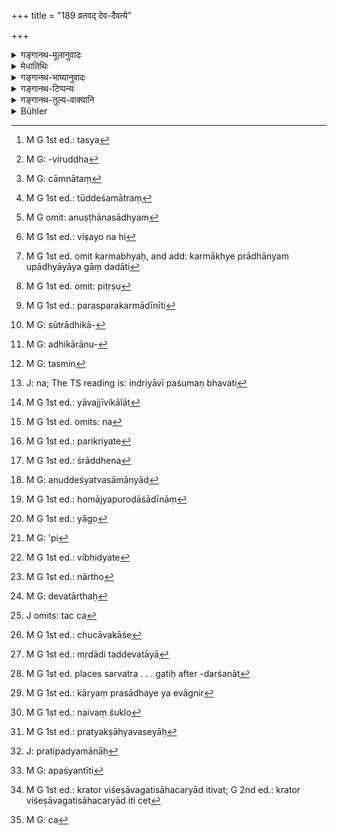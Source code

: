 +++
title = "189 व्रतवद् देव-दैवत्ये"

+++

<details><summary>गङ्गानथ-मूलानुवादः</summary>

During a performance in honour of gods and in honour of ancestors, he may, when invited, eat freely, like an ascetic, in due accordance with his observances. by this his observances do not suffer.—(189)
</details>

<details><summary>मेधातिथिः</summary>

अयम् अपवादो निमित्तविशेषे भैक्षवृत्त्युपदेशस्य । **देवदैवत्ये** देवोद्देशेन ब्राह्मणभोजने क्रियमाणे, **पित्र्ये** च पितॄन् उद्दिश्या**भ्यर्थितो** ऽध्येषितः, **कामम्** एकान्नम् **अश्नीयात्** । न तु स्वयं याचेत । तच् च[^४६८] **व्रतवद्** व्रताविरुद्धं[^४६९] मधुमांसवर्जितम् इत्य् अर्थः । **व्रतवद् ऋषिवद्** इति च शब्दद्वयेनैक एवार्थ उच्यते, न पुनर् ग्रामारण्ययोः कर्मभेदेन व्यवस्था । वृत्तानुरोधात् तु द्विरभिधानम् । ऋषिर् वैखानसस् तदशनाभ्यनुज्ञाने मांसम् अपि ब्रह्मचारिणो ऽनुज्ञातं स्यात् । तस्य हि "वैष्कम् अप्य् उपभुञ्जीत" (ग्ध् ३.३१) इति मांसाशनम् अप्य् अस्ति । देवा देवता यस्य तद् **देवदैवत्यम्** । तच् चाग्निहोत्रदर्शपूर्णमासादिषु दैवेषु कर्मसु ब्राह्मणभोजनम् आम्नातम्, आग्रहायण्यादिषु चाम्नातम्[^४७०] "ब्राह्मणान् भोजयित्वा स्वस्त्ययनं वाचयेत्" इति । तत्रेयम् अनुज्ञा ।


[^४७०]:
     M G: cāmnātaṃ


[^४६९]:
     M G: -viruddha


[^४६८]:
     M G 1st ed.: tasya

- <u>अन्ये तु</u> सप्तम्यादाव् आदित्यादिदेवोद्देशेन यत् क्रियते ब्राह्मणभोजनं तद् **देवदैवत्यं** मन्यन्ते । <u>तद् असत्</u> । न हि भुजेर् देवतासंबन्धो ऽस्ति, अयागसाधनत्वात् तस्य । न तूद्देश्यमात्रं[^४७१] देवता, "उपाध्यायाय गां ददाति," "गृहं संमार्ष्टि" इत्य् उपाध्याये गृहे ऽपि प्रसङ्गात् । भुजेर् हि प्रत्यक्षो भोक्त्रा संबन्धः । आदित्यस् तु न कारकम्, न चोद्देश्यो गृहवत्, न तदर्थं भोजनम् । द्वितीया हि भोक्त्रर्थतां ज्ञापयति, नादित्यार्थताम् । न चैतत् क्वचिन् नोदितम् "आदित्याद्युद्देशेन ब्राह्मणान् भोजयेत्" इति ।


[^४७१]:
     M G 1st ed.: tūddeśamātraṃ

- समाचाराद् विधिः कल्प्यत इति चेन्, न, तस्योपलभ्यमानमूलत्वात् । अस्ति हि मूलम्, बाह्याः स्मृतयः । तत्र तर्हि ब्राह्मणभोजनेन देवताः प्रीणयेद् इति शास्त्रार्थः । न चायम् अर्थः शक्यः कल्पयितुम् । न हि देवताप्रीतिप्रधानः शास्त्रार्थः, किं तर्हि विध्यर्थप्रधानः । न चास्मिन् विध्यर्थ आदित्यादीनां देवताभिमतानां विषयद्वारकः संबन्धः, नाप्य् अधिकारद्वारकः । न हि भेदनादिवन् निमित्तम्, नापि पश्वादिवत् स्वसंबन्धितया काम्यते, अभोग्यरूपत्वात् । अथ तद्गता तुष्टिः काम्यते । साप्य् आत्मसिद्धौ प्रमाणान्तरम् अपेक्षते । न च तद् अस्ति । न ह्य् आदित्यादितुष्टिः प्रत्यक्षादिसिद्धा पश्वादिवद् येन काम्येन परेष्टिविधिना युज्येत ।

- <u>अथ तु</u> मत्प्रभुर् इत् स्वाभिप्रेतेन फलेन् यजयिष्यन्तीति । <u>एतद् अपि</u> प्रमाणाभावाद् उपेक्षणीयम् । न चास्मिन्न् अर्थे विधिः प्रमाणम् । स हि ज्ञातस्यानुष्ठातृविशेषणस्य स्वसंबन्धितया पुरुषं नियुङ्क्ते, न पुनः काम्यमानस्य सद्भावम् अवगमयति । प्रमाणान्तरावगतं हि काम्यम् अनुष्ठातृविशेषणम्, अनुष्ठानसाध्यम्[^४७२] अनुष्ठातृसंबन्धीति विधिः प्रमाणम् इति मिमीते ।


[^४७२]:
     M G omit: anuṣṭhānasādhyam

- <u>अथायं</u> यागस् तस्य च भोजनं प्रतिपत्तिः । <u>भवतु</u>, यदि शिष्टसमाचारः । भोजनं तावन् न देवतासंबन्धि साक्षाद् इति न साध्यम् । यागव्यवहितस् तु संबन्धो न निवार्यते । न चात्र यागबुद्ध्या प्रवर्तते, किं तर्हि ब्राह्मणेषु भोजितेषु देवता तुष्यतीति । अतो न देवता भोजनकारकं न कारकविशेषणम् । ततो न विषयत्वेन[^४७३] संबन्धः । उद्देश्यत्वम् अप्य् आदित्यादीनां नास्ति । भोजने हि स उद्दिश्यते यस्मै भोजनं दीयते । तच् च ब्राह्मणेभ्यः । न चोद्देश्यमात्रं देवता "उपाध्यायाय गां ददाति," "गृहं संमार्ष्टि" इति गृहोपाध्याययोर् अपि प्रसङ्गात् ।


[^४७३]:
     M G 1st ed.: viṣayo na hi

- <u>ननु</u> च पित्र्ये कथं ब्राह्मणभोजनम् । तत्रापि हि न पितरौ देवताः स्युः । न च होमस्य पित्र्यत्वम्, देवतान्तरश्रवणात् । आदित्यादिप्रीतेर् इव पितृप्रीतेः प्रमाणान्तरासिद्धत्वान् न विधेः संबन्धः साध्यतया ।

- <u>अत्र वदन्ति</u> । सिद्धा ह्य् अत्र पितृप्रीतिः । आत्मनाम् अविनाशित्वात् पितरः सिद्धास् तेषां च शरीरसंबन्धः क्रियते कर्मभ्यः[^४७४] । तद्भोजनं ह्य् अत्र प्रधानम् । तस्य हि फलं श्रुतम् "भोजयन् पुष्कलं फलम् आप्नोति" (च्ड़्। म्ध् ३.११९ [१२९]) । तच् च फलं पितॄणां तस्य तृप्तिः स्याद् इति । तृप्तिश् च प्रीतिमात्रं न मनुष्याणाम् इव भुजिक्रियाफलं सौहित्यलक्षणम् उत्पद्यते । काचित् पितॄणां प्रीतिः स्वकर्मवशतो यत्र तर जाताव् उत्पन्नानाम् । प्रीतिमात्रवचनो ऽयं धातुः सौहित्यं तु विशेषः । स प्रमाणान्तरावसेयः ।


[^४७४]:
     M G 1st ed. omit karmabhyaḥ, and add: karmākhye prādhānyam upādhyāyāya gāṃ dadāti

- <u>न चात्रैतच्</u> चोदनीयम्- पुत्रः कर्ता, पितृषु[^४७५] कथं कर्तृगामिफलम् । न हीमानि कर्माणि वैदिकानि परस्य फलदानीति[^४७६] न्ययविदो वदन्ति । 


[^४७६]:
     M G 1st ed.: parasparakarmādīnīti


[^४७५]:
     M G 1st ed. omit: pitṛṣu

- <u>यतः</u> पितर एवात्राधिकारिणः कर्तारश् च । अपत्योत्पादनेनैव सर्वम् एतत् पितृभिः कृतम् । एवम् अर्थम् एवासाव् उत्पादितः "दृष्टादृष्टम् उपकारं करिष्यति" इति । ततश् च यथा सर्वस्वारे ऽभावाद् औत्तरकालिकेष्व् अङ्गेषु "ब्राह्मणाः संस्थापयत मे यज्ञम्" इति प्रैष्यं मृतस्य कर्तृत्वम् । एवम् अत्रापि द्रष्टव्यम् । एतावान् विशेषः । तत्राधिकारान्तरप्रयुक्ता[^४७७] जीविकार्थिनो भृतिपरिक्रीता ऋत्विजः कर्तारः । इह तु तद्विधिप्रयुक्त एव पुत्रः । यथैवोत्पत्तिविधिप्रयुक्तस्य पुत्रार्थेषु पितुः संस्कारेषु अधिकारो ऽनुशासनपर्यन्तत्वात्[^४७८] तस्य विधेः, एवं पित्रर्थे श्राद्धादौ पुत्रस्य । तथैव जीविनः पितुः "वृद्धौ तु मातापितरौ" (म्ध् १११.५ अद्देद् वेर्से) इत्य् अवश्यं कर्तव्यम् । एवं दिष्टं गतं तस्यापि ।


[^४७८]:
     M G: adhikārānu-


[^४७७]:
     M G: sūtrādhikā-

- न चायं वैश्वानरवत् काम्यो ऽधिकारः । "वैश्वानरं द्वादशकपालं निर्वपेत् पुत्रे जाते । यस्मिन्[^४७९] जात एताम् इष्टिं निर्वपति । पूत एव स तेजस्व्य् अन्नाद इन्द्रियवान् ह[^४८०] भवति" (त्स् २.२.५.३) इति । एवमादिपुत्रफलार्थिनो ऽधिकारः पितुर् वैश्वानरे न चूडादिष्व् इवावश्यकः । इह तु "पित्र्यम् आ निधनात् कार्यम्" (म्ध् ३.२६९ [२७९]) इति यावज्जीविकः[^४८१] । 


[^४८१]:
     M G 1st ed.: yāvajjīvikālāt


[^४८०]:
     J: na; The TS reading is: indriyāvī paśumaṇ bhavati


[^४७९]:
     M G: tasmin

- न[^४८२] कर्तुर् वैदिकं फलम् इत्य् एतद् अन्यथा परिष्क्रियते[^४८३] । यथैव वैश्वानरविशिष्टपुत्रवत्तालक्षणं पितुर् एव फलं, नाकर्तृगामिता फलस्य, एवम् इहापि पुत्रस्यैव तत्फलं या पितुः प्रीतिः । उभयथा पितृकर्तृगामिता फलस्य न विरुध्यते । अपत्योत्पादनेनैवैतादृशस्य फलस्येष्टत्वात्, पितॄणाम् अपि नाकामितफलापत्तिः ।


[^४८३]:
     M G 1st ed.: parikriyate


[^४८२]:
     M G 1st ed. omits: na

- <u>यदि न</u> श्राद्धे[^४८४] पितरो देवताः, कथं तर्हि पित्र्यम् एतत् कर्मेति देवतातद्धितः ।


[^४८४]:
     M G 1st ed.: śrāddhena

- <u>उद्देश्यत्वसामान्याद्</u>[^४८५] इति वदामः । "युष्मदुपकारार्थम् इदं ब्राह्मणभोजनम्" इति पितर उपदिश्यन्ते । पिण्डपितृयज्ञे तु पितरो देवता एव । न श्राद्धे पितॄणां देवतात्वं मन्यन्ते । यत् तु ब्राह्मणा भोज्यन्ते तद् यथाग्नौ होम आज्यपुरोडाशादीनां[^४८६] ह्य् अवदानस्य । तादृशम् एतत् । तथा च ब्राह्मणाः पितृत्वम् आपद्यन्ते । अतो ऽन्नपरिवेषणकाले पितर एवोद्देश्या "युष्मभ्यम् इदं न मम" इति । ब्राह्मणास् त्व् आहवनीयस्थानीयाः । एतावान् विशेषो यद् आहवनीये हविः प्रक्षिप्यते, ब्राह्मणानां तु संनिधाप्यते, ते तु स्वयम् उपाददत इति ।


[^४८६]:
     M G 1st ed.: homājyapuroḍāśādīnāṃ


[^४८५]:
     M G: anuddeśyatvasāmānyād

न च "श्राद्धं यागो न तत्र[^४८७] देवतार्थः स्वाहाकारः," स्विष्टकृदादिषु दर्शणात् । अतो यागो ऽपि सन् श्राद्धकर्म पित्र्यर्थं भविष्यति । पितॄणां देवतात्वं फलभावित्वं न विरोत्स्यते[^४८८] । तृतीये किंचिद् अनुक्तम् एव तत्संबद्धं वक्ष्यामः ।   

**तस्मान् नादित्यादयो ब्राह्मणभोजने देवता इति स्थितम् । **

- <u>ननु</u> चाव्यापकम् एतद् अपि लक्षणम्- यागे उद्देश्यः देवता" इत्य् अन्तरेणापि यागसंबन्धे देवताव्यवहारदर्शनात् । "देवतानां च पूजनम्," "दैवतान्य् अभिगच्छेत्" इति न पूजा[^४८९] नाप्य् आभिमुख्येन गमनं पादविहारात्मकं देवताः प्रति संभवति ।


[^४८९]:
     M G 1st ed.: yāgo

- <u>नैष दोषः</u> । यत्र देवताचोदना तत्रैतत् पूजाविधानं भविष्यति, वैश्वदेवदेवतास्व् अग्निहोत्रादिसंबन्धिनीषु वा ।

- <u>ननु</u> चैवम् अपि नोपपद्यते । न हि देवतायाः पूज्यत्वं संभवति, स्वरूपहानिप्रसङ्गात् । पूजाकर्मत्वे हि[^४९०] यागसंप्रदानता स्यात् । उक्तम् "न क्रियान्तरस्य किंचिद् भवति" इति । शक्तिर् हि कारकम्, सा च प्रतिक्रियं भिद्यते[^४९१] । कार्यावगम्यत्वाच् च तस्या यावत् कार्यं भेदो न्याय्यः । अतो यत् संप्रदानं तत् संप्रदानम् एव, न तस्य कर्मापत्तिः । <u>कथं</u> तर्हि "पाचकाय देहि" पचेः कर्ता ददातेः संप्रदानम् । "शरैः क्षताङ्गः प्रियया कटाक्षैर् निरीक्ष्यमाणो विवशो जगाम" । <u>उक्तो</u> ऽत्र परिहारः । शक्तिशक्तिमतोर् भेदस्यौपचारिकत्वात् सिद्धम् "व्रजति भुक्त्वा" इति । तस्माद् यदि पूजाविषयम् एतत्, न देवतालाभः, अथ देवता आदित्यादयः, न पूजाविधिः । न हि देवतायां सिद्धायाम् उद्दिश्य पूजा विधीयते । न ह्य् आदित्यादीनां देवतासामान्यशब्दः, गोशब्दवच् छागलेयादीनाम् । 


[^४९१]:
     M G 1st ed.: vibhidyate


[^४९०]:
     M G: 'pi

- <u>अत्रोच्यते</u> । सत्यं नादित्यादयः स्वरूपतो देवताः । संबन्धिशब्दो ऽयम् । विधित एव देवतार्थो[^४९२] ऽवगन्तव्यो "यस्य हविषश् चोद्यते सा तस्य देवता" इति । स एवाग्निर् आग्नेयाद् अन्यत्र न देवतेत्य् उक्तम् । किं तु न पूजाविधिः पूज्यमानम् अन्तरेण संभवति । देवताश् च पूज्यत्वेन श्रुताः । तत्र यदि देवतार्थे मुख्येन पूजा संभवति तदा याग एव पूजा विज्ञेया । तस्य चारुपत्वाद् असति द्रव्यदेवताश्रवणे पूर्वाह्णकालविध्यर्थो ऽयम् अनुवादो विज्ञेयः । अतः पूर्वाह्णे दैवतानि कर्तव्यानीत्य् उक्तं भवति ।


[^४९२]:
     M G 1st ed.: nārtho

- <u>किम्</u> उच्यते देवता न श्रूयते । <u>यावता</u> न साक्षाद् देवताशब्दो ऽस्ति । नायं सामान्यवचनो देवताशब्दः[^४९३] । यासाम् अन्यत्र देवतात्वं दृष्टं तासाम् एतत् पूजाविधानम् । तेनाग्निर् आदित्यो रुद्र इन्द्रो विष्णुः सरस्वतीत्य् एवमादयः पूज्याः । पूजार्थं च धूपदीपमाल्योपहारादीनां निवेदनम् । तत्रग्नेस् तावत् साक्षात् संबन्धः । तच् च[^४९४] आदित्यस्य दूरदेशवर्तित्वाच् छुचौ देशे[^४९५] तदुद्देशेन गन्धादिप्रक्षेपः । इन्द्रादीनां स्वरूपस्याप्रत्यक्षत्वाद् इन्द्रादिशब्दोद्देशेनैव तथा विधानम् । यद्य् अपि पूज्यमानप्रधाना पूजा, तथापि हि पूज्यमानानां कार्यान्तरशेषभावे पूजैव कर्तव्यतया विज्ञायते । द्रव्यप्रधाने हि न विधिविषयत्वसंभवः । "तानि द्वैधं गुणप्रधानभूतानि" (प्म्स् २.१.६) इति, "यैस् तु द्रव्यं चिकीर्ष्यते" (प्म्स् २.१.७) इति ।


[^४९५]:
     M G 1st ed.: chucāvakāśe


[^४९४]:
     J omits: tac ca


[^४९३]:
     M G: devatārthaḥ

- न्याय्यं तु स्तुतिशास्त्रादिवत् । यथा न स्तुतिः स्तुत्यर्था एव्म् इयम् अपि पूजा न पूज्यार्था । स्तौतिसंसत्योर् निर्देशो नास्तीति चेत्, अत्रोक्तं द्वितीया, सक्तुषु दर्शनात् । एवं "मृदं गां दैवतं प्रदक्षिणानि कुर्वीत" इति दक्षिणाचारता विधीयते । दक्षिणेन दैवानि कर्माणि कर्तव्यानि । न हि मृदादिवद् देवताया[^४९६] दक्षिणेन मार्गेण स्थानम् अमूर्तत्वात् युज्यते । 


[^४९६]:
     M G 1st ed.: mṛdādi taddevatāyā

- एवं "दैवतान्य् अभिगच्छेत्" इति । पादविहारव्यापारेण देवतासमीपप्राप्त्यसंभवाद् गमेश् च ज्ञानार्थत्वाद् अभिगमनं स्मरणात् किं विशिष्यते । देवता अभिगच्छेत्, कर्मकाले मनसा ध्यायेच् चित्तव्याक्षेपताम् आकुलताख्यां परिहरेद् इत्य् अर्थः । तथा चोपलभ्यमानमूलैवेयं स्मृतिर् भवति । यस्यै देवतायै हविर् गृहीतं स्यात् तां मनसा ध्यायेद् इति ।

- <u>ननु</u> चैतद् अप्य् उद्देश्यत्वान्यथानुपपत्तेः प्राप्तम् एव । सव्याक्षेपस्याकुलस्य च संभवाद् <u>अदोषः</u> । एवं देवस्वं देवपशवो देवद्रव्यम् इत्यादयो व्यवहारास् तादर्थ्येनोपकल्पितेषु पश्वादिषु द्रष्टव्याः ।

- दण्डाधिकारे तु प्रतिकृतिविषयम् एव देवताव्यवहारम् इच्छन्ति । अन्यथा व्यवस्थाभङ्गः स्यात् । कल्पितदेवतारूपाणां प्रतिकृतीनां कल्पितेनैव स्वस्वामिभावेन यत् संबन्धि तद् एव "देवब्राह्मणराज्ञां तु द्रव्यं विज्ञेयम् उत्तमम्" (न्स्म् १४.१५) इत्यादिषु देवद्रव्यम् । न हि देवतानां स्वस्वामिभावो ऽस्ति, मुख्यार्थासंभवाद् गौण एवार्थो ग्राह्यः ।

- कः पुनर् अत्र गौणो ऽर्थः । सर्वत्र हि साधारणगुणयोगाद् गौणार्थावगतिः[^४९७] । अग्निर्[^४९८] माणवक इत्यादिषु शुक्ले[^४९९] माणवके तद्गुणदर्शनात् । ते च गुणाः प्रत्यक्षाद्यवसेयाः[^५००] । इह तु देवतार्थस्य कार्यावगम्यत्वात् कार्यतः स्वरूपविशेषानवगमात् कुतः प्रतिकृतिषु साधारणगुणावसायः । 


[^५००]:
     M G 1st ed.: pratyakṣāhyavaseyāḥ


[^४९९]:
     M G 1st ed.: naivaṃ śuklo


[^४९८]:
     M G 1st ed.: kāryaṃ prasādhaye ya evāgnir


[^४९७]:
     M G 1st ed. places sarvatra . . . gatiḥ after -darśanāt

- <u>अत्रोच्यते</u> । मन्त्रार्थवादेषु तथाविधरूपश्रवणात् तेषां च गुणवादेन व्याख्यानम् । तन्मूलम् अपश्यन्तो यथाश्रुतार्थग्राहिणस् ताद्रूप्यम् इन्द्रादिषु प्रतिपाद्यमानाः[^५०१] प्रतिकृतिषु सादृश्यं पश्यन्तीति[^५०२] युक्तैव गौणता ।


[^५०२]:
     M G: apaśyantīti


[^५०१]:
     J: pratipadyamānāḥ

- यत् तु श्राद्ध एव वैश्वदेवब्राह्मणभोजनं **दैवदेवत्यम्** आचक्षते, तेषां पित्र्याङ्गत्वात् तस्य पित्र्यग्रहणेन गृहीतत्वाद् अनर्थकं पुनर्वचनम् । सामान्यशब्दत्वाच् च कुतो विशेषावगतिः । साहचर्याद् इति चेत्,<sup> </sup>[^५०३] यदि न[^५०४] पित्र्यशब्देन ग्रहणं भवेत् । गोबलीवर्दन्यायो ऽपि असति विषयभेदे भवति ॥ २.१८९ ॥


[^५०४]:
     M G: ca


[^५०३]:
     M G 1st ed.: krator viśeṣāvagatisāhacaryād itivat; G 2nd ed.: krator viśeṣāvagatisāhacaryād iti cet
</details>

<details><summary>गङ्गानथ-भाष्यानुवादः</summary>

This verse provides an exception, under certain conditions, to the rules regarding subsisting on alms.

‘*In honour of Gods*’;—*i.e*., when Brāhmaṇas are fed in honour of the gods; and also when they are fed in honour of the fathers;—if he is ‘*incited*,’ requested—‘*he may eat freely*’—the food given by one person. But he himself should not ask for it.

This again should be ‘*in due accordance with his observances*’; *i.e*., he should avoid honey and meat, which are inconsistent with his observances. The two phrases—‘in *due accordance with his observances*’ and ‘*like an ascetic*’—express the same meaning; and it does not mean that in a village he is to eat ‘in accordance with his observances,’ while in the forest he is to eat ‘like an ascetic.’ It is with a view to filling up the metre that the two phrases have been used. \[There is another reason why the phrase ‘*like an ascetic*’ should not he taken separately\]—‘Ascetic’ here stands for the *hermit*, so if the student were permitted to eat ‘like the hermit,’ the eating of meat also would become allowed for him; as the hermit is permitted to eat meat, by such rules as ‘he may eat the flesh of dead animals’ (Gautama, 3.31).

‘*In honour of Gods*’;—*i.e*., those rites of which gods are the deities; *i.e*., the feeding of Brāhmaṇas laid down as to be done at the performance of the *Agnihotra*, the *Darśa-Pūrṇamāsa* and the other sacrifices offered to the gods; as we find in such injunctions as ‘at the Āgrahāyaṇa and other sacrifices one should feed Brāhmaṇas and make them pronounce “*svasti*.”’ It is in connection with these that we have the present permission for the religious student.

Others explain the term ‘*performance in honour of the gods*’ to mean that feeding of Brāhmaṇas which is done in honour of the Sun-god on the seventh day of the month, and so forth.

This however is not right. For the act of *eating* has no connection with the gods,—being, as it is, not instrumental in the accomplishment of any sacrifice. Further, the mere fact of an act being done with reference to a god, does not make the latter the ‘deity’ of that act; if it did, then the Teacher would have to be regarded as the ‘deity’ when one gives a cow to him, and the room will have to be regarded as the ‘deity’ when one sweeps it. Then again, it is with the *eater* that the act of *eating* is directly connected; and the Sun-god has no active function in the fulfilment of that act (as the Teacher is in the former case); nor is he the thing aimed at (as the room is in the latter case); as the eating is not for his sake. Further, the accusative ending (in the term denoting *food*) denotes that it is meant for the eater, not that it is meant for the Sun-god. Nor has it been enjoined anywhere that ‘one should feed Brāhmaṇas for the sake of (with reference to) the Sun-god.’

It might be argued that on the basis of usage we assume the existence of such an injunction.

But this cannot be; because there is always some scriptural basis found for such assumption of injunctions.

“In the present case also we have such basis in the shape of the ‘external’ *Smṛtis*.”

If there were such a Smṛti-rule, its meaning would be that ‘one should please the gods by feeding Brāhmaṇas.’ And it would not be right to assume such a meaning; as scriptural injunctions are aimed, not at
*pleasin the Gods*, but at accomplishing what is prescribed by the
injunctions. Then again, if such were the meaning of the Injunction, its connection with the Sun-god and others intended to be deities could not be based either upon an object, or upon a desired result; nor again could they be the purpose, as in the case of the act of piercing; nor are they desired for their own sake, like cattle and other desirable things, for the simple reason that they are not something to be enjoyed. If it were the *satisfaction* of the Sun-god that were desired,—that also, will need a proof for its own existence; and there is no such proof available. Such a thing as the ‘satisfaction of the Sun-god’ is not known by Perception or other means of knowledge,—in the way that cattle, etc., are,—whereby it could be desired and connected with the performance of sacrifices.

If the motive of the man be held to be the idea that “the Sun-god is my lord and he will endow me with a fruit desired by me”;—this also cannot be accepted, as there is no proof for this either. There is no Injunction in support of this idea. It is only an Injunction that prompts to activity the person who is related to a certain well-known result, which also serves to single out the man so prompted; but it does not point to the presence of the result. What the Injunction points to is the fact that a certain act known by other means of knowledge as leading to a particular desirable result is related to the performance as his qualifying factor.

If it be held that the offering is a kind of ‘sacrifice,’ and the
*feeding* is a kind of *disposal* of it,—our answer is that that may be
so regarded, if such is the usage of cultured people. But the feeding cannot be shown to have any direct connection with the deity; and as for connection through the intervening agency of the *sacrife*, that we do not object to. Then again, as a matter of fact, when people undertake the performance of such acts, they have no idea that they are performing a *sacrifice*; the only idea that they have is that when the Brāhmaṇas have been fed, the particular deity would be satisfied. From all this it is clear that the Deity has no sort of action conducive to the act of feeding, nor is it the qualifying factor of any other thing that has such action. Thus then, the Deity is neither the object of the act, nor has it any connection with it. Nor again is it possible for the Sun-god and the rest to be regarded ns *aimed at* by the act; for in the act of
*feeding*, it is the person *fed* that is aimed at; and it is the
Brāhmaṇas that are fed. Further, the mere fact of being *aimed at* does not make one the ‘deity’; for in that case, when one gives a cow to the Teacher, or sweeps the room, the Teacher and the room would have to be regarded as ‘deities.’

“How then is there to be Brāhmaṇa-feeding at a performance in honour of ancestors? There also the fathers could not be the ‘deities’ of the act. The offerings made into the Fire could not be regarded as made in honour of the ancestor; as other deities are found to be mentioned in connection with them. And just as the ‘satisfaction of the Sun-god,’ so the ‘satisfaction of ancestors also, cannot be regarded as the result to be accomplished, by the act; for the very same reason that the connection of such satisfaction with the Injunction is not cognisable by any other means of knowledge.”

To this some people make the following answer:—The ‘satisfaction of Ancestors’ is clearly recognised (as the result to be accomplished). That such beings as the ‘Fathers’ do exist is proved by the fact of souls being imperishable; and it is only through their deeds that they become connected with physical bodies. The feeding of these ‘Ancestors’ is the principal business, of which the reward has been described in the passage—‘feeding them, one obtains ample reward.’ This reward could only consist in the satisfaction of the Ancestors; this ‘satisfaction’ again could only be in the form of happiness, mental contentment; it could not be in the form of physical gratification which follows, in the case of men, from the act of *eating*. This pleasure may sometimes accrue to the fathers during the different conditions of life in which they happen to be born under the influence of their own past deeds. The verbal root ‘*tṛp*’ denotes only *satisfaction*; physical gratification is something different, and can be known only by other means of knowledge.

Against this the following objection might be raised:—“In as much as the Son is the nominative agent in the act of feeding, how could the result, which should accrue to the agent, accrue to the Ancestors,—as people versed in law do not regard actions as bringing rewards to persons other than the actual doers.”

Such an objection cannot be rightly taken. Because in this case the Ancestors themselves are the accredited agents; by the mere act of begetting the child, the father has done all this (that the son does on his behalf); in fact the son is begot for the sole purpose that he will confer on the Father benefits, seen as well as unseen. Tims then, just as in the *Sarvasvāra* sacrifice—where the performer offers his own life and is thus absent when the subsequent details are performed,—some other persons continue to be regarded as the ‘performer,’ by virtue of his having died after having requested the Brāhmaṇas to finish the sacrifice for him, by means of the words

‘O Brāhmaṇas, please finish the sacrifice for me’;—so would it also be in the case in question. The only difference between the two cases is tbat in the case of the *Sarvasvāra*, the actual doers are the hired priests doing the act with the totally different motive of earning a living, while in the case in question the doer is the son, who has been prompted by tbat same Injunction. Just as the Father performs the sacraments *for his son*, being prompted to it by the Injunction of
*begetting sons*, which Injunction extends up to the final admonition
addressed to the son (after Upanayana),—similarly the *Śrāddha* and other rites are performed, *for the father* by the son. Just as the maintaining of the living father is a necessary duty of the son, as laid down in (11.10A), so is it with the dead father also.

The performance of the act in question is not purely voluntary, like the
*Vaiśvānara* sacrifice, in connection with which we read—‘On the birth
of a son, one should offer the Vaiśvānara cake baked on twelve pans;—he upon whose birth this offering is made becomes glorious, an enjoyer of food and endowed with efficient organs.’ Here we find that the Father comes to perform the Yaiśvānara sacrifice when he desires certain results for his son; and it is not compulsory, like the Tonsure and other sacramental rites. As regards the act under consideration, on the other hand, we have the direction that ‘the rite in honour of the Fathers should he performed till one’s death,’ which shows that the rite is to be performed throughout one’s life.

As regards the objection that the result of the act, according to this view, does not accrue to the doer of the act,—this is explained in a different manner: just as in the case of the Vaiśvānara sacrifice, the result, in the shape of having a highly qualified son, accrues to the father, who is the doer of the act,—so in the case in question also, the result, in the shape of the ‘Father’s satisfaction,’ accrues to the son, the doer of the act. So that in both ways—whether the result accrue to the father or to the performer of the rite,—there is no incongruity at all. For as regards the father also, a result like the one in question is one that is desired by him in the very act of begetting the child; so that the father also does not obtain a reward not desired by him.

“If the ancestors are not the ‘deities’ of the Śrāddha-rite, how can it be called ‘*paitra*’ (in honour of ancestors), which term has been formed by the adding of the affix denoting the *deity*?’”

What we say in answer to this is that the Fathers are regarded as deities on the ground of their being, like deities, the entities with reference to whom the offerings are made. The ancestors are referred to in some such form as ‘this feeding of Brāhmaṇas is done for the purpose of benefiting you.’ In the offering called the ‘*Piṇḍapitṝ-Yajña*,’ the ancestors are actually ‘deities but of *śrāddhas*, the ancestors have not been regarded as ‘deities.’ As for this feeding of Brāhmaṇas, it is on the same footing as the offerings tbat are made into the fire of portions of clarified butter, cake and such other things. And in this way the Brāhmaṇas themselves occupy the position of ancestors. Hence at the time that the food is served to them, one should think of it being offered to his ancestors, with some such expression in his mind—‘this is offered to you, it is no longer mine.’ The Brāhmaṇas thus fed attain the position of the ‘*Āhavanīya* fire’ (into which libations are poured); the only difference being that into the Āhavanīya the offering is actually thrown, while it is only placed near the Brāhmaṇas, and they take it up themselves.

Nor will it be right to argue that “*Śrāddhas* cannot be regarded as
*sacrifice*, as in them the syllable ‘*svāhā*’ is not pronounced with
reference to the gods.” Because we find the same in the case of the ‘*Sviṣṭakṛt*’ offerings (which are regarded as sacrifice). Thus then, the *Śrādḍha*, even though of the nature of a ‘sacrifice,’ can be offered to Ancestors. Nor is there any incongruity in the Ancestors being the ‘deities’ (of the offering) and also the recipients of the result. We are going to explain more about this matter, which is not directly mentioned in the text, under Chapter III.

From all this it becomes established that the Sun and the other gods arc not ‘deities’ in the feeding of Brāhmaṇas.

“The definition of ‘deity’ as *one who is aimed at in a sacrifice* is too narrow; because as a matter of fact, we find the name ‘deity’ applied even in cases where there is no connection with any sacrifice;
*e.g*., in such statements as—(*a*) ‘the worshipping of deities,’ ‘one
should approach the deities.’ But neither *worship*, nor *going forward* (which is what is expressed by *approaching*), is possible with regard to deities.”

There is no force in this; as the *worship* may be taken as enjoined in connection with those cases where the deity is actually enjoined; or, it may refer to the deities as related to the Agnihotra and other sacrifices.

“Even so, the difficulty does not cease. The deity can never be the
*object of worship*; as that would deprive it of the very character of
‘Deity’ (which has been defined as consisting in being *aimed at in a sacrifice*); for if it were the *object of worship*, it could not be the
*recipient of the sacrifice*. It h as been declared that ‘the active
agent of one act cannot be an active agent of another.’ The ‘active agent’ is a particular kind of force, and this force varies with each particular act; and as the presence of such force can be indicated only by its effects, we can reasonably assume only that much of diversity in it as there may be effects. From this it follows that what is the ‘recipient of a gift’ must remain the *recipient*, it cannot become the
*object*.—‘How then do we have such expressions as *give this to the
cooker*, where the *nominative* of the action of *cooking* becomes the
*recipient*,—or *having his body wounded by arrows, he went away
helplessly, being looked upon by the glances of his beloved*, \[where the *object* of the act of *looking* becomes the *nominative* of the act of *going* \].’—The answer to this has already been explained:—such expressions become justified by the difference between the *efficiency* and the *efficient* being regarded as secondary and figurative; as is found to be the case in such expressions as ‘having eaten, he goes.’ Thus then, if the aot in question is meant to be a *worship*, then its object cannot have the character of the ‘Deity’; while if the Sun and the rest are ‘deities,’ then the act enjoined cannot be regarded as ‘worship.’ Nor can it be held that the Sun being well known as a ‘deity,’ the present injunction lays down its *worship*. Because the term ‘deity’ is not a common name of the Sun and other gods, in the way in which the term ‘*go*’ (cow) is of the ‘*śabaleya*’ and other bovine varieties.”

To the above we make the following reply:—It is quite true that the Sun and others are not, in their own form, ‘deities’; the term ‘deity’ is a relative term; and it is only from an injunction that we can learn that a certain being is the ‘deity’ of an act; the fact being that when a certain offering is enjoined with reference to a being, this latter is the ‘deity’ of that offering. It is for this reason that Agni is not the ‘deity’ of any other offering save that ‘dedicated to Agni.’ \[All this is quite true\] but no injunction of ‘worship’ is possible without the object to be worshipped; and deities are found to be mentioned as objects of worship. Now if the act of ‘worship’ is not possible when the term ‘deity’ is taken in its primary sense, then the ‘worship’ may be taken as being of the nature of ‘sacrifice.’ But, in the absence of any mention (in the injunction of feeding Brāhmaṇas) of the substance to be offered and the deity to whom it is to be offered, the act in question cannot acquire the character of true ‘sacrifice’; so that the text iu question may be regarded as a descriptive reference for the purpose of prescribing the ‘forenoon’ as the proper time for it; the sense being that ‘all acts in honour of the gods should be done during the forenoon.’

“Why is it said that the deity is not directly mentioned?”

For the simple reason that there is no word directly signifying any deity. The term ‘deity’ that is actually found is the common name of all deities; so that the injunction refers to the worshipping of Agni, Āditya, Rudra, Indra, Viṣṇu, Sarasvatī and so forth; and during the
*worship* there is offering of incense, light, garland, presents and
such other things. In the case of Agni; the connection with the act of worship offered is always direct; as regards Āditya (the Sun-god) since he is far off, his worship consists in the placing of sandal-paste, flowers, etc., on a clean spot; and as regards Indra and the other gods, since they are not visible, their worshipping is done by the placing of flower, etc., accompanied by a reference to their names. Though in the act of worship, the beings worshipped form the predominant factor, yet inasmuch as they are subservient to the act to be done, it is the act of worship that comes to be recognised as what should be done. If the substance offered were the predominant factor, then the Deity could never form the subject of the injunction. All this is made clear in Jaimim’s Mīmānsā-Sūtra, 2.1.6 and 7. The view put forward on the other hand is perfectly reasonable, the case being analogous to that of the Hymns and Eulogies. The Hymn is not made for the sake of the hymn itself; so the *worship* also is not for the sake of the *worshipped*. If might be argued that Hymns and Eulogies are not mentioned here by name. But the answer to this has already been given. The accusative has the sense of the instrumental, as in the expression ‘*juhoti*,’ where ‘*saktūn*’ has been taken as ‘*saktubhiḥ*.’

Similarly the sentence ‘*mṛdam gām daivatam pradakṣiṇāni kurvīta*,’—‘one should have the clay, the cow, the deity to his right,’—lays down the use of the right hand; the sense being that all acts done in honour of the gods should be done with the right hand; the passage cannot mean that the deities ensouling the clay, etc., should be actually placed on the right; for the simple reason that the deities have no physical form.

The same holds good regarding the injunction ‘one should move up to the gods.’ Since it is not possible for one to go near the gods by walking on foot, and since the root ‘*gam*’ (as in ‘*abhigāccet*’) signifies
*knowledge*, why should ‘*abhigamana*’ differ from *Remembrance*? The
sense thus is that during the act one should think of the gods; *i.e*., he should avoid all anxiety or distraction of the mind. In this way this
*Smrti* is found to be one whose basis is actually found in the Vedic
Injunction, which says—‘One should think in his mind of that deity to whom he may be offering the libation.’

“But this *thinking* of the deity is already implied in the *aiming* (which has been put forward in the definition of the Deity),—which cannot be done without *thinking*.”

This objection has no force; as mere *aiming* can be done also by a man who is anxious and whose mind is distracted.

Thus then all suoḥ expressions as ‘the property of the gods,’ ‘the cattle of the gods,’ ‘the substance of the gods’ and the like are to be taken as referring to such cattle and things as hare been assigned to (dedicated to) the gods. Some people have held that in the seotion dealing with penalties to be inflicted upon persons stealing the ‘property of gods,’ it is the image of the god that is meant; as otherwise the regulations bearing upon the subject would become liable to he infringed. As regards the images upon whom the character of ‘gods’ has been imposed, things are called their ‘property’ on the basis of an assumed sense of ownership; and it is such property that is referred to as ‘property of the gods,’ in such passages as—‘the highest penalty is to be inflicted on the stealing of the property of Gods, Brāhmaṇas and Kings.’ In reality, gods can have no rights of ownership; and hence the literal sense of the expression being inadmissible, it is only right that we should accept the figurative one.

“In the present case what is the figurative sense? In every instance of figurative use, the presenoe of a common function (or quality) forms the basis; *e.g*., the expression ‘the Boy is Fire’ is used when the boy is found to possess the white resplendence of fire. Similarly in every case the figurative or secondary sense is recognised only where there is some common property present;—the presence of suoḥ property being cognised by means of perception and other means of cognition. In the case in question however, since the sense of the *deity* is recognisable only by the purpose served by it,—and the form of the deity cannot be ascertained through that purpose,—how could there be any recognition of common properties?”

Our answer is as follows:—We find particular forms of deities described in the Mantras and Arthavādas; and all these descriptions are interpreted as figurative. People who do not perceive any basis for such interpretation take the passages in their literal sense and regard Indra and the deities as actually possessing those forms; and the similarity of such forms they actually perceive in the images; and in this sense also it is only natural that the description should he regarded as figurative.

Some people have explained that the feeding of Brāhmaṇas at *Śrāddha* in honour of the Viśvedevas is what is described here as being ‘in honour of the gods.’ But such feeding, being part of what is done ‘in honour of ancestors,’ becomes included under the latter phrase, and the re-iteration of it would he entirely meaningless. Then again, since we have the generic term ‘gods,’ on what grounds could we restrict it to the *Viśvedevas* only P If such restriction be based upon the association of the term ‘*pitrya*’ ‘in honour of ancestors,’—then, since the acts thus spoken of would not he included in ‘those done in honour of ancestors,’—the two words could he justified on the analogy of the expression ‘*go-balibarda*,’ ‘bovine bull,’ which is used even when there is not much difference between what is denoted by the two terms.—(189)
</details>

<details><summary>गङ्गानथ-टिप्पन्यः</summary>

‘*Ṛṣivat*’—‘Like an ascetic; *i.e*. avoiding honey, meat and other forbidden food’ (Medhātithi and Kullūka);—‘eating only a little wild-growing rice and other food fit for the ascetic’ (Govindarāja, Nārāyaṇa and Nandana).

*Medhātithi* (p. 163, l. 17)—‘*Mṛtasya kartṛtvam*’—This refers to
Mīmāṃsā Sūtra 10. 2. 55-56. The *Sarvasvāra*, a modification of the
*Jyotiṣṭoma* sacrifice, has been prescribed for by one who desires his
own death; and in course of this the sacrificer surrounds the Post with a new piece of cloth and having addressed the words—‘O Brāhmaṇas, please complete this sacrifce of mine,’—enters the fire. In connection with this it is argued that the performer of the sacrifice having perished, there can be no point in proceeding with it. But the final conclusion is that the sacrifice must be proceeded with to its very end, as the sacrifice as well as its *completion* is directly enjoined by the
*Śruti* text,—the latter by the words laid down as to be addressed to
the Brāhmaṇas.

This verse is quoted in *Vidhānapārijāta* (p. 498);—in *Hemādri* (Śrāddha, p. 424);—and in *Saṃskāraratnamālā* (p. 291), which explains the construction as ‘*ubhyarthitaḥ kāmamaśnīyāt, abhyarthitaḥ* meaning ‘requested,’ ‘invited’.

Buhler in his translation has omitted the sentence *vratamasya na lupyate*,
</details>

<details><summary>गङ्गानथ-तुल्य-वाक्यानि</summary>

**(verses 2.188-189)  
**

See Comparative notes for [Verse 2.188].
</details>

<details><summary>Bühler</summary>

189	At his pleasure he may eat, when invited, the food of one man at (a rite) in honour of the gods, observing (however the conditions on his vow, or at a (funeral meal) in honor of the manes, behaving (however) like a hermit.
</details>
